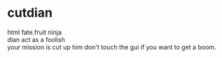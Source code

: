 # cutdian
html
fate.fruit ninja
<br>dian act as a foolish
<br>your mission is cut up him
don't touch the gui
if you want to get a boom.
